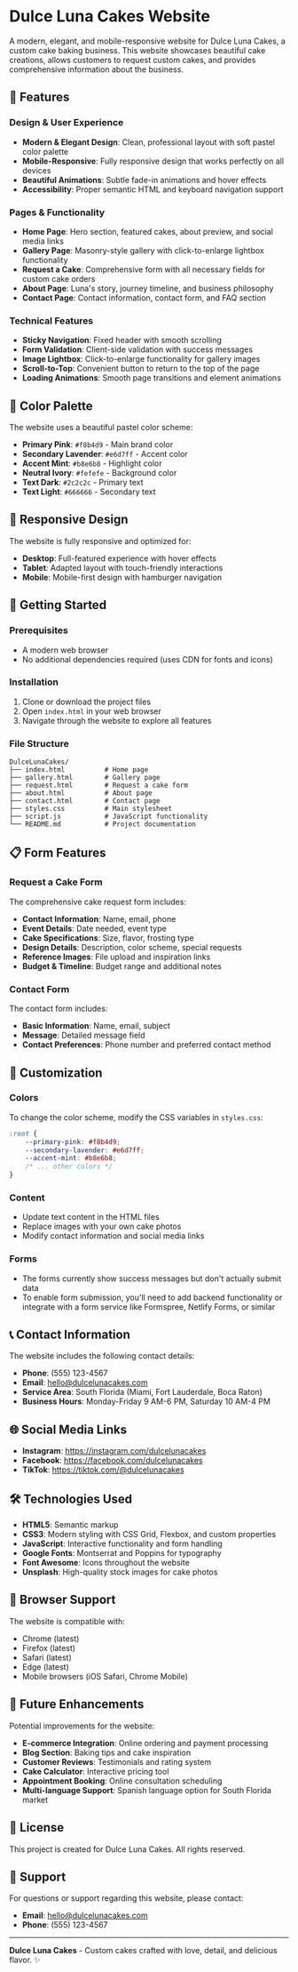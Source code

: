 # Dulce Luna Cakes Website

A modern, elegant, and mobile-responsive website for Dulce Luna Cakes, a custom cake baking business. This website showcases beautiful cake creations, allows customers to request custom cakes, and provides comprehensive information about the business.

## 🌟 Features

### Design & User Experience
- **Modern & Elegant Design**: Clean, professional layout with soft pastel color palette
- **Mobile-Responsive**: Fully responsive design that works perfectly on all devices
- **Beautiful Animations**: Subtle fade-in animations and hover effects
- **Accessibility**: Proper semantic HTML and keyboard navigation support

### Pages & Functionality
- **Home Page**: Hero section, featured cakes, about preview, and social media links
- **Gallery Page**: Masonry-style gallery with click-to-enlarge lightbox functionality
- **Request a Cake**: Comprehensive form with all necessary fields for custom cake orders
- **About Page**: Luna's story, journey timeline, and business philosophy
- **Contact Page**: Contact information, contact form, and FAQ section

### Technical Features
- **Sticky Navigation**: Fixed header with smooth scrolling
- **Form Validation**: Client-side validation with success messages
- **Image Lightbox**: Click-to-enlarge functionality for gallery images
- **Scroll-to-Top**: Convenient button to return to the top of the page
- **Loading Animations**: Smooth page transitions and element animations

## 🎨 Color Palette

The website uses a beautiful pastel color scheme:
- **Primary Pink**: `#f8b4d9` - Main brand color
- **Secondary Lavender**: `#e6d7ff` - Accent color
- **Accent Mint**: `#b8e6b8` - Highlight color
- **Neutral Ivory**: `#fefefe` - Background color
- **Text Dark**: `#2c2c2c` - Primary text
- **Text Light**: `#666666` - Secondary text

## 📱 Responsive Design

The website is fully responsive and optimized for:
- **Desktop**: Full-featured experience with hover effects
- **Tablet**: Adapted layout with touch-friendly interactions
- **Mobile**: Mobile-first design with hamburger navigation

## 🚀 Getting Started

### Prerequisites
- A modern web browser
- No additional dependencies required (uses CDN for fonts and icons)

### Installation
1. Clone or download the project files
2. Open `index.html` in your web browser
3. Navigate through the website to explore all features

### File Structure
```
DulceLunaCakes/
├── index.html          # Home page
├── gallery.html        # Gallery page
├── request.html        # Request a cake form
├── about.html          # About page
├── contact.html        # Contact page
├── styles.css          # Main stylesheet
├── script.js           # JavaScript functionality
└── README.md           # Project documentation
```

## 📋 Form Features

### Request a Cake Form
The comprehensive cake request form includes:
- **Contact Information**: Name, email, phone
- **Event Details**: Date needed, event type
- **Cake Specifications**: Size, flavor, frosting type
- **Design Details**: Description, color scheme, special requests
- **Reference Images**: File upload and inspiration links
- **Budget & Timeline**: Budget range and additional notes

### Contact Form
The contact form includes:
- **Basic Information**: Name, email, subject
- **Message**: Detailed message field
- **Contact Preferences**: Phone number and preferred contact method

## 🔧 Customization

### Colors
To change the color scheme, modify the CSS variables in `styles.css`:
```css
:root {
    --primary-pink: #f8b4d9;
    --secondary-lavender: #e6d7ff;
    --accent-mint: #b8e6b8;
    /* ... other colors */
}
```

### Content
- Update text content in the HTML files
- Replace images with your own cake photos
- Modify contact information and social media links

### Forms
- The forms currently show success messages but don't actually submit data
- To enable form submission, you'll need to add backend functionality or integrate with a form service like Formspree, Netlify Forms, or similar

## 📞 Contact Information

The website includes the following contact details:
- **Phone**: (555) 123-4567
- **Email**: hello@dulcelunacakes.com
- **Service Area**: South Florida (Miami, Fort Lauderdale, Boca Raton)
- **Business Hours**: Monday-Friday 9 AM-6 PM, Saturday 10 AM-4 PM

## 🌐 Social Media Links

- **Instagram**: https://instagram.com/dulcelunacakes
- **Facebook**: https://facebook.com/dulcelunacakes
- **TikTok**: https://tiktok.com/@dulcelunacakes

## 🛠️ Technologies Used

- **HTML5**: Semantic markup
- **CSS3**: Modern styling with CSS Grid, Flexbox, and custom properties
- **JavaScript**: Interactive functionality and form handling
- **Google Fonts**: Montserrat and Poppins for typography
- **Font Awesome**: Icons throughout the website
- **Unsplash**: High-quality stock images for cake photos

## 📱 Browser Support

The website is compatible with:
- Chrome (latest)
- Firefox (latest)
- Safari (latest)
- Edge (latest)
- Mobile browsers (iOS Safari, Chrome Mobile)

## 🎯 Future Enhancements

Potential improvements for the website:
- **E-commerce Integration**: Online ordering and payment processing
- **Blog Section**: Baking tips and cake inspiration
- **Customer Reviews**: Testimonials and rating system
- **Cake Calculator**: Interactive pricing tool
- **Appointment Booking**: Online consultation scheduling
- **Multi-language Support**: Spanish language option for South Florida market

## 📄 License

This project is created for Dulce Luna Cakes. All rights reserved.

## 🤝 Support

For questions or support regarding this website, please contact:
- **Email**: hello@dulcelunacakes.com
- **Phone**: (555) 123-4567

---

**Dulce Luna Cakes** - Custom cakes crafted with love, detail, and delicious flavor. ✨ 